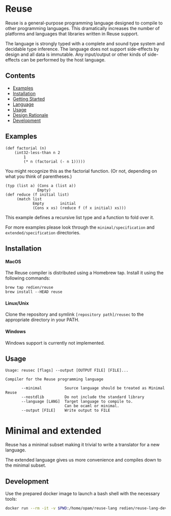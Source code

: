 # Reuse

Reuse is a general-purpose programming language designed to compile to other programming languages. This dramatically increases the number of platforms and languages that libraries written in Reuse support.

The language is strongly typed with a complete and sound type system and decidable type inference.
The language does not support side-effects by design and all data is immutable. Any input/output or other kinds of side-effects can be performed by the host language.

## Contents

- [Examples](#Examples)
- [Installation](#Installation)
- [Getting Started](#Getting-Started)
- [Language](#Language)
- [Usage](#Usage)
- [Design Rationale](#Design-Rationale)
- [Development](#Development)

## Examples

```
(def factorial (n)
    (int32-less-than n 2
        1
        (* n (factorial (- n 1)))))
```

You might recognize this as the factorial function. (Or not, depending on what you think of parentheses.)

```
(typ (list a) (Cons a (list a))
              Empty)
(def reduce (f initial list)
     (match list
            Empty       initial
            (Cons x xs) (reduce f (f x initial) xs)))
```

This example defines a recursive list type and a function to fold over it.

For more examples please look through the `minimal/specification` and `extended/specification` directories.

## Installation

#### MacOS

The Reuse compiler is distributed using a Homebrew tap. Install it using the following commands:

```
brew tap redien/reuse
brew install --HEAD reuse
```

#### Linux/Unix

Clone the repository and symlink `[repository path]/reusec` to the appropriate directory in your PATH.

#### Windows

Windows support is currently not implemented.

## Usage

```
Usage: reusec [flags] --output [OUTPUT FILE] [FILE]...

Compiler for the Reuse programming language

       --minimal          Source language should be treated as Minimal Reuse
       --nostdlib         Do not include the standard library
       --language [LANG]  Target language to compile to.
                          Can be ocaml or minimal.
       --output [FILE]    Write output to FILE
```

# Minimal and extended

Reuse has a minimal subset making it trivial to write a translator for a new language.

The extended language gives us more convenience and compiles down to the minimal subset.

## Development

Use the prepared docker image to launch a bash shell with the necessary tools:

```sh
docker run --rm -it -v $PWD:/home/opam/reuse-lang redien/reuse-lang-dev-env
```
